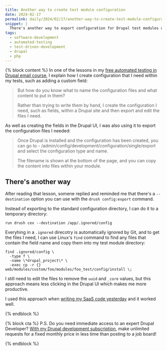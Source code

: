 ```yaml
---
title: Another way to create test module configuration
date: 2024-02-17
permalink: daily/2024/02/17/another-way-to-create-test-module-configuration
snippet: |
  There's another way to export configuration for Drupal test modules using Drush...
tags:
  - software-development
  - automated-testing
  - test-driven-development
  - drupal
  - php
---
```


{% block content %}
In one of the lessons in my [free automated testing in Drupal email course][atdc], I explain how I create configuration that I need within my tests, such as adding a custom field:

> But how do you know what to name the configuration files and what content to put in them?
>
> Rather than trying to write them by hand, I create the configuration I need, such as fields, within a Drupal site and then export and edit the files I need.

As well as creating the fields in the Drupal UI, I was also using it to export the configuration files I needed:

> Once Drupal is installed and the configuration has been created, you can go to - /admin/config/development/configuration/single/export and select the configuration type and name.
>
> The filename is shown at the bottom of the page, and you can copy the content into files within your module.

## There's another way

After reading that lesson, somene replied and reminded me that there's a `--destination` option you can use with the `drush config:export` command.

Instead of exporting to the standard configuration directory, I can do it to a temporary directory:

```language-shell
run drush cex --destination /app/.ignored/config
```

Everyhing in a `.ignored` direcotry is automatically ignored by Git, and to get the files I need, I can use Linux's `find` command to find any files that contain the field name and copy them into my test module directory:

```language-shell
find .ignored/config \
  -type f \
  -name \*drupal_project\* \
  -exec cp -r {} web/modules/custom/foo/modules/foo_test/config/install \;
```

I still need to edit the files to remove the `uuid` and `_core` values, but this approach means less clicking in the Drupal UI which makes me more productive.

I used this approach when [writing my SaaS code yesterday][yesterday] and it worked well.

[atdc]: {{site.url}}/atdc
[yesterday]: {{site.url}}/daily/2024/02/16/keep-logic-within-tests-for-as-long-as-you-can
{% endblock %}

{% block cta %}
P.S. Do you need immediate access to an expert Drupal Developer? [With my Drupal development subscription][subscription], make unlimited requests for a fixed monthly price in less time than posting to a job board!

[subscription]: {{site.url}}/subscription
{% endblock %}

